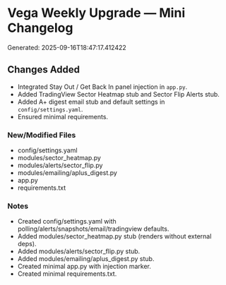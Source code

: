 # Vega Weekly Upgrade — Mini Changelog
Generated: 2025-09-16T18:47:17.412422

## Changes Added
* Integrated Stay Out / Get Back In panel injection in `app.py`.
* Added TradingView Sector Heatmap stub and Sector Flip Alerts stub.
* Added A+ digest email stub and default settings in `config/settings.yaml`.
* Ensured minimal requirements.

### New/Modified Files
- config/settings.yaml
- modules/sector_heatmap.py
- modules/alerts/sector_flip.py
- modules/emailing/aplus_digest.py
- app.py
- requirements.txt

### Notes
- Created config/settings.yaml with polling/alerts/snapshots/email/tradingview defaults.
- Added modules/sector_heatmap.py stub (renders without external deps).
- Added modules/alerts/sector_flip.py stub.
- Added modules/emailing/aplus_digest.py stub.
- Created minimal app.py with injection marker.
- Created minimal requirements.txt.